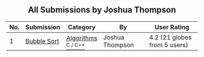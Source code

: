 ﻿<div align="center">

## All Submissions by Joshua Thompson

</div>

No.  | Submission | Category | By   | User Rating
---- | ---------- | -------- | ---- | -----------
1 | [Bubble Sort<br />](https://github.com/Planet-Source-Code/joshua-thompson-bubble-sort__3-550) | [Algorithms<br /><sup>C / C++</sup>](../ByCategory/algorithms__3-29.md) | Joshua Thompson | 4.2 (21 globes from 5 users)

